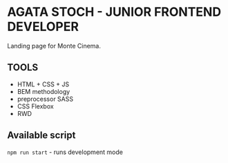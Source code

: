 # AGATA STOCH - JUNIOR FRONTEND DEVELOPER

Landing page for Monte Cinema.

## TOOLS

- HTML + CSS + JS
- BEM methodology
- preprocessor SASS
- CSS Flexbox
- RWD

## Available script

`npm run start` - runs development mode
